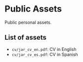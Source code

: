 # Public Assets
Public personal assets.

## List of assets
- `cv/jar_cv_en.pdf`: CV in English
- `cv/jar_cv_es.pdf`: CV in Spanish
